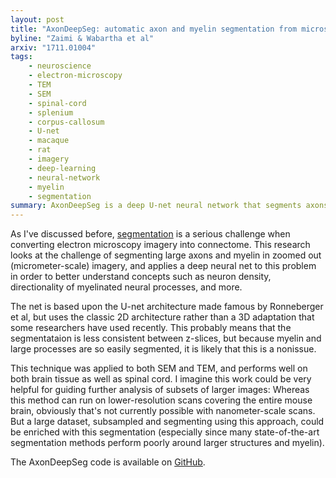 ```yaml
---
layout: post
title: "AxonDeepSeg: automatic axon and myelin segmentation from microscopy data using convolutional neural networks"
byline: "Zaimi & Wabartha et al"
arxiv: "1711.01004"
tags:
    - neuroscience
    - electron-microscopy
    - TEM
    - SEM
    - spinal-cord
    - splenium
    - corpus-callosum
    - U-net
    - macaque
    - rat
    - imagery
    - deep-learning
    - neural-network
    - myelin
    - segmentation
summary: AxonDeepSeg is a deep U-net neural network that segments axons and myelin from lower-resolution electron microscopy data.
---
```


As I've discussed before, [segmentation](http://blog.jordan.matelsky.com/365papers/tag/#segmentation) is a serious challenge when converting electron microscopy imagery into connectome. This research looks at the challenge of segmenting large axons and myelin in zoomed out (micrometer-scale) imagery, and applies a deep neural net to this problem in order to better understand concepts such as neuron density, directionality of myelinated neural processes, and more.

The net is based upon the U-net architecture made famous by Ronneberger et al, but uses the classic 2D architecture rather than a 3D adaptation that some researchers have used recently. This probably means that the segmentataion is less consistent between z-slices, but because myelin and large processes are so easily segmented, it is likely that this is a nonissue.

This technique was applied to both SEM and TEM, and performs well on both brain tissue as well as spinal cord. I imagine this work could be very helpful for guiding further analysis of subsets of larger images: Whereas this method can run on lower-resolution scans covering the entire mouse brain, obviously that's not currently possible with nanometer-scale scans. But a large dataset, subsampled and segmenting using this approach, could be enriched with this segmentation (especially since many state-of-the-art segmentation methods perform poorly around larger structures and myelin).

The AxonDeepSeg code is available on [GitHub](https://github.com/neuropoly/axondeepseg).
